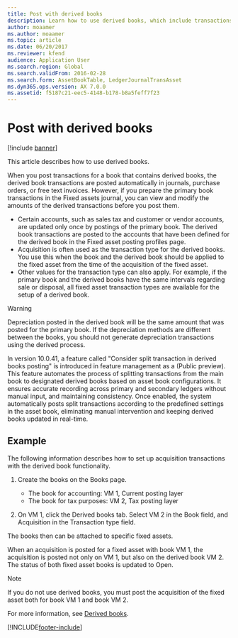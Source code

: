 ```yaml
---
title: Post with derived books
description: Learn how to use derived books, which include transactions that are posted automatically in journals, purchase orders, and free text invoices.
author: moaamer
ms.author: moaamer
ms.topic: article
ms.date: 06/20/2017
ms.reviewer: kfend
audience: Application User
ms.search.region: Global
ms.search.validFrom: 2016-02-28
ms.search.form: AssetBookTable, LedgerJournalTransAsset
ms.dyn365.ops.version: AX 7.0.0
ms.assetid: f5187c21-eec5-4148-b178-b8a5feff7f23
---
```


# Post with derived books

[!include [banner](../includes/banner.md)]

This article describes how to use derived books.

When you post transactions for a book that contains derived books, the derived book transactions are posted automatically in journals, purchase orders, or free text invoices. However, if you prepare the primary book transactions in the Fixed assets journal, you can view and modify the amounts of the derived transactions before you post them.
-   Certain accounts, such as sales tax and customer or vendor accounts, are updated only once by postings of the primary book. The derived book transactions are posted to the accounts that have been defined for the derived book in the Fixed asset posting profiles page.
-   Acquisition is often used as the transaction type for the derived books. You use this when the book and the derived book should be applied to the fixed asset from the time of the acquisition of the fixed asset.
-   Other values for the transaction type can also apply. For example, if the primary book and the derived books have the same intervals regarding sale or disposal, all fixed asset transaction types are available for the setup of a derived book.

> [!WARNING]
> Depreciation posted in the derived book will be the same amount that was posted for the primary book. If the depreciation methods are different between the books, you should not generate depreciation transactions using the derived process.

In version 10.0.41, a feature called "Consider split transaction in derived books posting" is introduced in feature management as a (Public preview). This feature automates the process of splitting transactions from the main book to designated derived books based on asset book configurations. It ensures accurate recording across primary and secondary ledgers without manual input, and maintaining consistency. Once enabled, the system automatically posts split transactions according to the predefined settings in the asset book, eliminating manual intervention and keeping derived books updated in real-time.

## Example 
The following information describes how to set up acquisition transactions with the derived book functionality.

1.  Create the books on the Books page.
    -   The book for accounting: VM 1, Current posting layer
    -   The book for tax purposes: VM 2, Tax posting layer

2.  On VM 1, click the Derived books tab. Select VM 2 in the Book field, and Acquisition in the Transaction type field.

The books then can be attached to specific fixed assets. 

When an acquisition is posted for a fixed asset with book VM 1, the acquisition is posted not only on VM 1, but also on the derived book VM 2. The status of both fixed asset books is updated to Open.

> [!NOTE]                                                                                                         
> If you do not use derived books, you must post the acquisition of the fixed asset both for book VM 1 and book VM 2.

For more information, see [Derived books](derived-books.md).





[!INCLUDE[footer-include](../../includes/footer-banner.md)]
